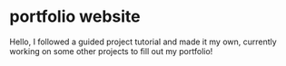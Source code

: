 # portfolio website
 
Hello, I followed a guided project tutorial and made it my own, currently working on some other projects to fill out my portfolio!
